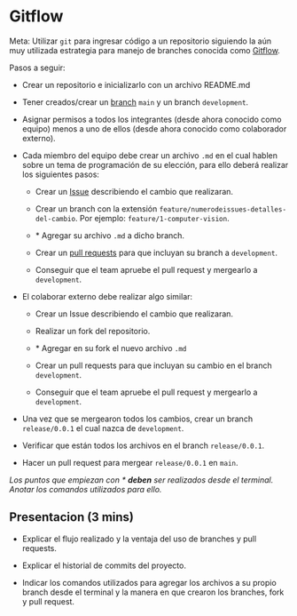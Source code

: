 # Gitflow

Meta: Utilizar `git` para ingresar código a un repositorio siguiendo la aún muy utilizada estrategia para manejo de branches conocida como [Gitflow](https://www.atlassian.com/git/tutorials/comparing-workflows/gitflow-workflow).

Pasos a seguir:

- Crear un repositorio e inicializarlo con un archivo README.md

- Tener creados/crear un [branch](https://docs.github.com/en/pull-requests/collaborating-with-pull-requests/proposing-changes-to-your-work-with-pull-requests/creating-and-deleting-branches-within-your-repository#creating-a-branch) `main` y un branch `development`.

- Asignar permisos a todos los integrantes (desde ahora conocido como equipo) menos a uno de ellos (desde ahora conocido como colaborador externo).

- Cada miembro del equipo debe crear un archivo `.md` en el cual hablen sobre un tema de programación de su elección, para ello deberá realizar los siguientes pasos:

  - Crear un [Issue](https://docs.github.com/en/issues/tracking-your-work-with-issues/creating-an-issue#creating-an-issue-from-a-repository) describiendo el cambio que realizaran.

  - Crear un branch con la extensión `feature/numerodeissues-detalles-del-cambio`. Por ejemplo: `feature/1-computer-vision`.

  - \* Agregar su archivo `.md` a dicho branch.

  - Crear un [pull requests](https://docs.github.com/en/pull-requests/collaborating-with-pull-requests/proposing-changes-to-your-work-with-pull-requests/creating-a-pull-request) para que incluyan su branch a `development`.

  - Conseguir que el team apruebe el pull request y mergearlo a `development`.

- El colaborar externo debe realizar algo similar:

  - Crear un Issue describiendo el cambio que realizaran.

  - Realizar un fork del repositorio.
  
  - \* Agregar en su fork el nuevo archivo `.md`

  - Crear un pull requests para que incluyan su cambio en el branch `development`.

  - Conseguir que el team apruebe el pull request y mergearlo a `development`.

- Una vez que se mergearon todos los cambios, crear un branch `release/0.0.1` el cual nazca de `development`.

- Verificar que están todos los archivos en el branch `release/0.0.1`.

- Hacer un pull request para mergear `release/0.0.1` en `main`.

*Los puntos que empiezan con \* **deben** ser realizados desde el terminal. Anotar los comandos utilizados para ello.*

## Presentacion (3 mins)

- Explicar el flujo realizado y la ventaja del uso de branches y pull requests.

- Explicar el historial de commits del proyecto.

- Indicar los comandos utilizados para agregar los archivos a su propio branch desde el terminal y la manera en que crearon los branches, fork y pull request.
